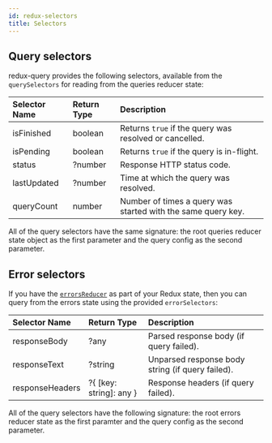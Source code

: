 ```yaml
---
id: redux-selectors
title: Selectors
---
```


## Query selectors

redux-query provides the following selectors, available from the `querySelectors` for reading from the queries reducer state:

| Selector Name | Return Type | Description                                                  |
| :------------ | :---------- | :----------------------------------------------------------- |
| isFinished    | boolean     | Returns `true` if the query was resolved or cancelled.       |
| isPending     | boolean     | Returns `true` if the query is in-flight.                    |
| status        | ?number     | Response HTTP status code.                                   |
| lastUpdated   | ?number     | Time at which the query was resolved.                        |
| queryCount    | number      | Number of times a query was started with the same query key. |

All of the query selectors have the same signature: the root queries reducer state object as the first parameter and the query config as the second parameter.

## Error selectors

If you have the [`errorsReducer`](error-state) as part of your Redux state, then you can query from the errors state using the provided `errorSelectors`:

| Selector Name   | Return Type             | Description                                      |
| :-------------- | :---------------------- | :----------------------------------------------- |
| responseBody    | ?any                    | Parsed response body (if query failed).          |
| responseText    | ?string                 | Unparsed response body string (if query failed). |
| responseHeaders | ?{ [key: string]: any } | Response headers (if query failed).              |

All of the query selectors have the following signature: the root errors reducer state as the first paramter and the query config as the second parameter.
